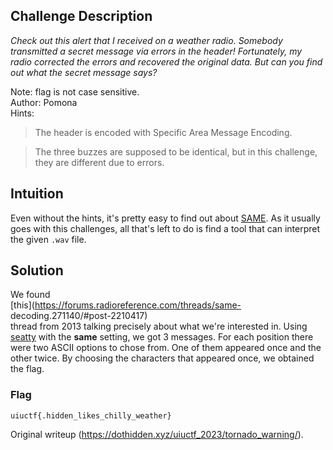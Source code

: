 ## Challenge Description

_Check out this alert that I received on a weather radio. Somebody transmitted
a secret message via errors in the header! Fortunately, my radio corrected the
errors and recovered the original data. But can you find out what the secret
message says?_

Note: flag is not case sensitive.  
Author: Pomona  
Hints:  
> The header is encoded with Specific Area Message Encoding.

> The three buzzes are supposed to be identical, but in this challenge, they
> are different due to errors.

## Intuition

Even without the hints, it's pretty easy to find out about
[SAME](https://en.wikipedia.org/wiki/Specific_Area_Message_Encoding). As it
usually goes with this challenges, all that's left to do is find a tool that
can interpret the given `.wav` file.

## Solution

We found  
[this](https://forums.radioreference.com/threads/same-
decoding.271140/#post-2210417)  
thread from 2013 talking precisely about what we're interested in. Using  
[seatty](https://www.dxsoft.com/en/products/seatty/) with the **same**
setting, we got 3 messages. For each position there were two ASCII options to
chose from. One of them appeared once and the other twice. By choosing the
characters that appeared once, we obtained the flag.

### Flag

`uiuctf{.hidden_likes_chilly_weather}`  

Original writeup (https://dothidden.xyz/uiuctf_2023/tornado_warning/).